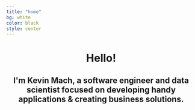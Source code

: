 ```yaml
---
title: "home"
bg: white
color: black
style: center
---
```


<header class="intro">
  <h1 class="intro__hello">Hello!
    <span class="emoji wave-hand animated"></span>
  </h1>

  <h2 class="intro__tagline">I'm
    <span class="name">Kevin Mach</span>, a software engineer and data scientist focused on developing handy applications &amp; creating business solutions.
    <span class="emoji technologist"></span>
  </h2>
</header>
